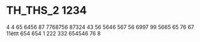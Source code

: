 # TH_THS_2 1234
4
4
65
6456
87
7768756
87324
43
56
5646
567
56
6997
99
5665
65
76
67
11ẻttt
654
654
1
222
332
654546
76
8
